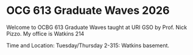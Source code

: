 # OCG 613 Graduate Waves 2026

Welcome to OCBG 613 Graduate Waves taught at URI GSO by Prof. Nick Pizzo. My office is Watkins 214

Time and Location: Tuesday/Thursday 2-315: Watkins basement. 
